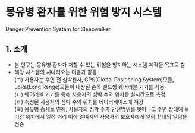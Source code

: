# 몽유병 환자를 위한 위험 방지 시스템
Danger Prevention System for Sleepwalker


## 1. 소개  
* 본 연구는 몽유병 환자가 처할 수 있는 위험을 방지하는 시스템 제작을 목표로 함  
* 해당 시스템의 시나리오는 다음과 같음  
  (ㄱ) 사용자는 수면 전 심박센서, GPS(Global Positioning System)모듈, LoRa(Long Range)모듈이 내장된 손목 밴드형 웨어러블 기기를 착용  
  (ㄴ) 웨어러블 기기를 통해 사용자의 심박 수와 위치를 실시간으로 측정  
  (ㄷ) 측정된 사용자의 심박 수와 위치를 데이터베이스에 저장   
  (ㄹ) 몽유병 증세로 인해, 사용자의 심박 수가 안전범위를 벗어나고 수면 상태에 들어간 위치에서 일정 거리 이상 멀어지면 사용자의 보호자에게
       알람 형태의 알림을 전송  
